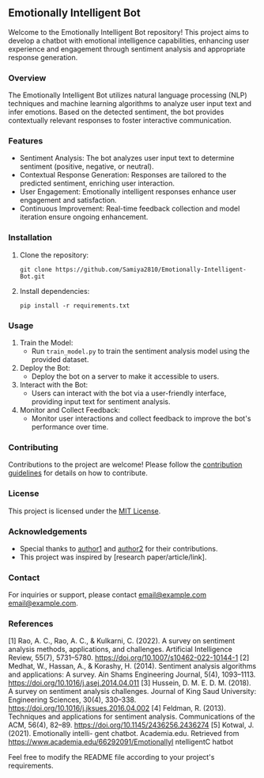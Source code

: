## Emotionally Intelligent Bot

Welcome to the Emotionally Intelligent Bot repository! This project aims to develop a chatbot with emotional intelligence capabilities, enhancing user experience and engagement through sentiment analysis and appropriate response generation.

### Overview
The Emotionally Intelligent Bot utilizes natural language processing (NLP) techniques and machine learning algorithms to analyze user input text and infer emotions. Based on the detected sentiment, the bot provides contextually relevant responses to foster interactive communication.

### Features
- Sentiment Analysis: The bot analyzes user input text to determine sentiment (positive, negative, or neutral).
- Contextual Response Generation: Responses are tailored to the predicted sentiment, enriching user interaction.
- User Engagement: Emotionally intelligent responses enhance user engagement and satisfaction.
- Continuous Improvement: Real-time feedback collection and model iteration ensure ongoing enhancement.

### Installation
1. Clone the repository:
   ```
   git clone https://github.com/Samiya2810/Emotionally-Intelligent-Bot.git
   ```
2. Install dependencies:
   ```
   pip install -r requirements.txt
   ```

### Usage
1. Train the Model:
   - Run `train_model.py` to train the sentiment analysis model using the provided dataset.
2. Deploy the Bot:
   - Deploy the bot on a server to make it accessible to users.
3. Interact with the Bot:
   - Users can interact with the bot via a user-friendly interface, providing input text for sentiment analysis.
4. Monitor and Collect Feedback:
   - Monitor user interactions and collect feedback to improve the bot's performance over time.

### Contributing
Contributions to the project are welcome! Please follow the [contribution guidelines](CONTRIBUTING.md) for details on how to contribute.

### License
This project is licensed under the [MIT License](LICENSE).

### Acknowledgements
- Special thanks to [author1](https://github.com/SanskrutiDhal) and [author2](https://github.com/Samiya2810) for their contributions.
- This project was inspired by [research paper/article/link].

### Contact
For inquiries or support, please contact [email@example.com](dhalsanskruti114@gmail.com) [email@example.com](samiyamalhotra2810@gmail.com).

### References
[1]	Rao, A. C., Rao, A. C., & Kulkarni, C. (2022). A survey on sentiment analysis methods, applications, and challenges. Artificial Intelligence Review, 55(7), 5731–5780. https://doi.org/10.1007/s10462-022-10144-1 
[2]	Medhat, W., Hassan, A., & Korashy, H. (2014). Sentiment analysis algorithms and applications: A survey. Ain Shams Engineering Journal, 5(4), 1093–1113. https://doi.org/10.1016/j.asej.2014.04.011 
[3]	Hussein, D. M. E. D. M. (2018). A survey on sentiment analysis challenges. Journal of King Saud University: Engineering Sciences, 30(4), 330–338. https://doi.org/10.1016/j.jksues.2016.04.002 
[4]	Feldman, R. (2013). Techniques and applications for sentiment analysis. Communications of the ACM, 56(4), 82–89. https://doi.org/10.1145/2436256.2436274 
[5]	Kotwal, J. (2021). Emotionally intelli- gent chatbot. Academia.edu. Retrieved from https://www.academia.edu/66292091/EmotionallyI ntelligentC hatbot 


Feel free to modify the README file according to your project's requirements.
